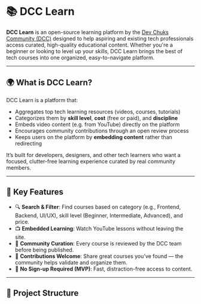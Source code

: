 # 📚 DCC Learn

**DCC Learn** is an open-source learning platform by the [Dev Chuks Community (DCC)](https://github.com/devchuks) designed to help aspiring and existing tech professionals access curated, high-quality educational content. Whether you're a beginner or looking to level up your skills, DCC Learn brings the best of tech courses into one organized, easy-to-navigate platform.

---

## 🌍 What is DCC Learn?

DCC Learn is a platform that:

- Aggregates top tech learning resources (videos, courses, tutorials)
- Categorizes them by **skill level**, **cost** (free or paid), and **discipline**
- Embeds video content (e.g. from YouTube) directly on the platform
- Encourages community contributions through an open review process
- Keeps users on the platform by **embedding content** rather than redirecting

It’s built for developers, designers, and other tech learners who want a focused, clutter-free learning experience curated by real community members.

---

## 🚀 Key Features

- 🔍 **Search & Filter**: Find courses based on category (e.g., Frontend, Backend, UI/UX), skill level (Beginner, Intermediate, Advanced), and price.
- 📺 **Embedded Learning**: Watch YouTube lessons without leaving the site.
- 🧠 **Community Curation**: Every course is reviewed by the DCC team before being published.
- 📘 **Contributions Welcome**: Share great courses you've found — the community helps validate and organize them.
- 🧭 **No Sign-up Required (MVP)**: Fast, distraction-free access to content.

---

## 📁 Project Structure

